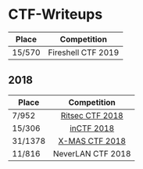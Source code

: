 # CTF-Writeups

| Place        | Competition            |
| ------------- |:-----------:|
|15/570         | Fireshell CTF 2019 | 


## 2018
| Place        | Competition            |
| ------------- |:-----------:|
|7/952               |   [Ritsec CTF 2018](ritsec/README.md) |
|15/306              |  [inCTF 2018](inCTF2018/README.md) |
|31/1378             |  [X-MAS CTF 2018](XMAS2018/README.md) |
|11/816				 |  NeverLAN CTF 2018 |
